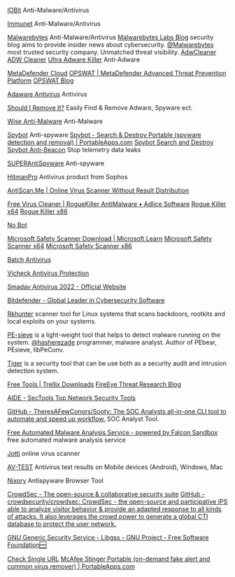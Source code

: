 
[IOBit](https://www.iobit.com/en/malware-fighter.php)
Anti-Malware/Antivirus

[Immunet](https://www.immunet.com)
Anti-Malware/Antivirus

[Malwarebytes](https://www.malwarebytes.com/)
Anti-Malware/Antivirus
[Malwarebytes Labs Blog](https://blog.malwarebytes.com/)
security blog aims to provide insider news about cybersecurity.
[@Malwarebytes](https://twitter.com/Malwarebytes)
most trusted security company. Unmatched threat visibility.
[AdwCleaner](https://www.malwarebytes.com/adwcleaner/)
[ADW Cleaner](https://download.toolslib.net/download/direct/1/latest)
[Ultra Adware Killer](https://www.carifred.com/ultra_adware_killer/)
Anti-Adware

[MetaDefender Cloud](https://metadefender.opswat.com/)
[OPSWAT | MetaDefender Advanced Threat Prevention Platform](https://www.opswat.com/products/metadefender)
[OPSWAT Blog](https://www.opswat.com/resources/blog)

[Adaware Antivirus](https://www.adaware.com/free-antivirus-download)
Antivirus

[Should I Remove It?](https://www.shouldiremoveit.com/)
Easily Find & Remove Adware, Spyware ect.

[Wise Anti-Malware](https://www.wisecleaner.com/wise-anti-malware.html)
Anti-Malware

[Spybot](https://www.safer-networking.org/products/spybot-free-edition/)
Anti-spyware
[Spybot - Search & Destroy Portable (spyware detection and removal) | PortableApps.com](https://portableapps.com/apps/security/spybot_portable)
[Spybot Search and Destroy](https://download2.portableapps.com/portableapps/SpybotPortable/SpybotPortable_2.9.82.paf.exe)
[Spybot Anti-Beacon](https://www.safer-networking.org/products/spybot-anti-beacon/)
Stop telemetry data leaks

[SUPERAntiSpyware](https://www.superantispyware.com/free-edition.html)
Anti-spyware

[HitmanPro](https://www.hitmanpro.com)
Antivirus product from Sophos

[AntiScan.Me | Online Virus Scanner Without Result Distribution](https://antiscan.me/)

[Free Virus Cleaner | RogueKiller AntiMalware • Adlice Software](https://www.adlice.com/roguekiller)
[Rogue Killer x64](https://download.adlice.com/api/?action=download&app=roguekiller&type=x64)
[Rogue Killer x86](https://download.adlice.com/api/?action=download&app=roguekiller&type=x86)

[No Bot](https://nobotsecurity.com/Software/NoBot.exe)

[Microsoft Safety Scanner Download | Microsoft Learn](https://learn.microsoft.com/en-us/microsoft-365/security/intelligence/safety-scanner-download)
[Microsoft Safety Scanner x64](https://go.microsoft.com/fwlink/?LinkId=212732)
[Microsoft Safety Scanner x86](https://go.microsoft.com/fwlink/?LinkId=212733)

[Batch Antivirus](https://github.com/anic17/Batch-Antivirus/archive/master.zip)

[Vicheck Antivirus Protection](https://www.vicheck.ca/)

[Smadav Antivirus 2022 - Official Website](https://smadav.net/?lang=en)

[Bitdefender - Global Leader in Cybersecurity Software](https://www.bitdefender.com)

[Rkhunter](https://github.com/installation/rkhunter)
scanner tool for Linux systems that scans backdoors, rootkits and local exploits on your systems.

[PE-sieve](https://github.com/hasherezade/pe-sieve)
is a light-weight tool that helps to detect malware running on the system.
[@hasherezade](https://twitter.com/hasherezade)
programmer, malware analyst. Author of PEbear, PEsieve, libPeConv.

[Tiger](https://www.nongnu.org/tiger/)
is a security tool that can be use both as a security audit and intrusion detection system.

[Free Tools | Trellix Downloads](https://www.trellix.com/en-us/downloads/free-tools.html)
[FireEye Threat Research Blog](https://www.trellix.com/en-us/about/newsroom/stories/threat-labs.html)

[AIDE - SecTools Top Network Security Tools](https://sectools.org/tool/aide)

[GitHub - TheresAFewConors/Sooty: The SOC Analysts all-in-one CLI tool to automate and speed up workflow.](https://github.com/TheresAFewConors/Sooty)
SOC Analyst Tool.

[Free Automated Malware Analysis Service - powered by Falcon Sandbox](https://hybrid-analysis.com/)
free automated malware analysis service

[Jotti](https://virusscan.jotti.org/)
online virus scanner

[AV-TEST](https://www.av-test.org/en/antivirus/)
Antivirus test results on Mobile devices (Android), Windows, Mac

[Nixory](http://nixory.sourceforge.net/)
Antispyware Browser Tool

[CrowdSec - The open-source & collaborative security suite](https://www.crowdsec.net/)
[GitHub - crowdsecurity/crowdsec: CrowdSec - the open-source and participative IPS able to analyze visitor behavior & provide an adapted response to all kinds of attacks. It also leverages the crowd power to generate a global CTI database to protect the user network.](https://github.com/crowdsecurity/crowdsec)

[GNU Generic Security Service - Libgss - GNU Project - Free Software Foundation🆓](https://www.gnu.org/software/gss)

[Check Single URL](https://sitelookup.mcafee.com)
[McAfee Stinger Portable (on-demand fake alert and common virus remover) | PortableApps.com](https://portableapps.com/apps/security/mcafee-stinger-portable)
